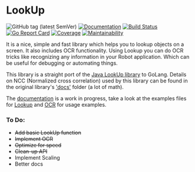 # LookUp
![GitHub tag (latest SemVer)](https://img.shields.io/github/v/tag/deluan/lookup?label=latest)
[![Documentation](https://img.shields.io/badge/godoc-reference-5272B4.svg?style=flat)](https://godoc.org/github.com/deluan/lookup) 
[![Build Status](https://github.com/deluan/lookup/workflows/CI/badge.svg)](https://github.com/deluan/lookup/actions)
[![Go Report Card](https://goreportcard.com/badge/github.com/deluan/lookup)](https://goreportcard.com/report/github.com/deluan/lookup)
[![Coverage](http://gocover.io/_badge/github.com/deluan/lookup)](http://gocover.io/github.com/deluan/lookup) 
[![Maintainability](https://api.codeclimate.com/v1/badges/d4ff0afbc348c6b9291e/maintainability)](https://codeclimate.com/github/deluan/lookup/maintainability)


It is a nice, simple and fast library which helps you to lookup objects on a screen. It also includes 
OCR functionality. Using Lookup you can do OCR tricks like recognizing any information in your Robot application. 
Which can be useful for debugging or automating things.

This library is a straight port of the [Java LookUp library](https://github.com/iamshajeer/lookup) to GoLang.
Details on NCC (Normalized cross correlation) used by this library can be found in the original 
library's ['docs'](https://github.com/corintio/lookup/tree/master/docs) folder (a lot of math).

The [documentation](https://godoc.org/github.com/deluan/lookup) is a work in progress, take a look at the 
examples files for [Lookup](examples_lookup_test.go) and [OCR](examples_ocr_test.go) for usage examples.

### To Do:
- ~~Add basic LookUp function~~
- ~~Implement OCR~~
- ~~Optimize for speed~~
- ~~Clean-up API~~
- Implement Scaling
- Better docs
